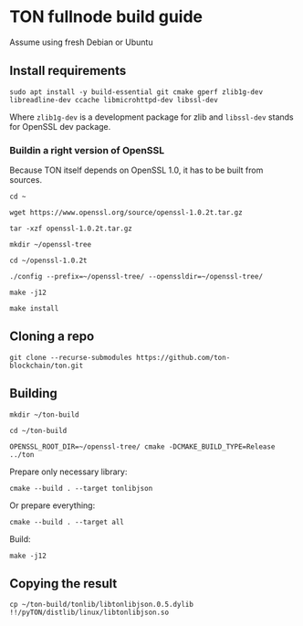 # TON fullnode build guide

Assume using fresh Debian or Ubuntu

## Install requirements
`sudo apt install -y build-essential git cmake gperf zlib1g-dev libreadline-dev ccache libmicrohttpd-dev libssl-dev`

Where `zlib1g-dev` is a development package for zlib and `libssl-dev` stands for OpenSSL dev package.

### Buildin a right version of OpenSSL
Because TON itself depends on OpenSSL 1.0, it has to be built from sources.

`cd ~`

`wget https://www.openssl.org/source/openssl-1.0.2t.tar.gz`

`tar -xzf openssl-1.0.2t.tar.gz`

`mkdir ~/openssl-tree`

`cd ~/openssl-1.0.2t`

`./config --prefix=~/openssl-tree/ --openssldir=~/openssl-tree/`

`make -j12`

`make install`

## Cloning a repo

`git clone --recurse-submodules https://github.com/ton-blockchain/ton.git`


## Building

`mkdir ~/ton-build`

`cd ~/ton-build`

`OPENSSL_ROOT_DIR=~/openssl-tree/ cmake -DCMAKE_BUILD_TYPE=Release ../ton`

Prepare only necessary library:

`cmake --build . --target tonlibjson`

Or prepare everything:

`cmake --build . --target all`

Build:

`make -j12`

## Copying the result

`cp ~/ton-build/tonlib/libtonlibjson.0.5.dylib !!/pyTON/distlib/linux/libtonlibjson.so`
